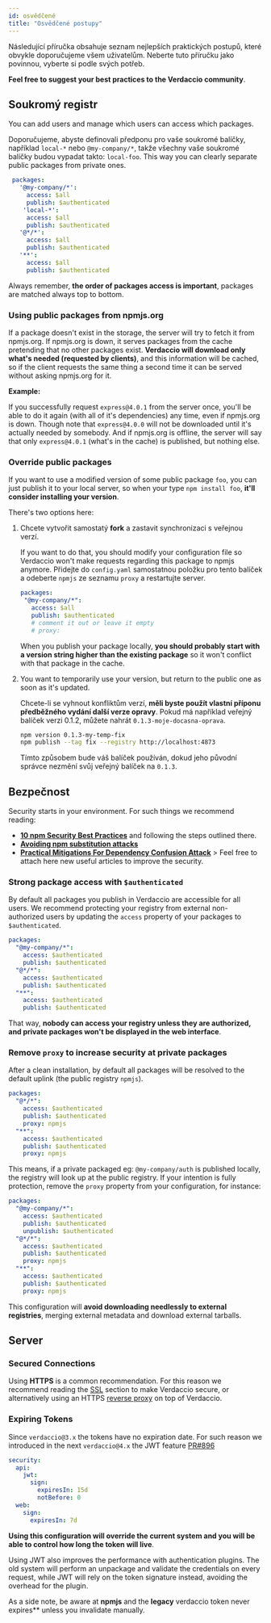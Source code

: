 ```yaml
---
id: osvědčené
title: "Osvědčené postupy"
---
```


Následující příručka obsahuje seznam nejlepších praktických postupů, které obvykle doporučujeme všem uživatelům. Neberte tuto příručku jako povinnou, vyberte si podle svých potřeb.

**Feel free to suggest your best practices to the Verdaccio community**.

## Soukromý registr

You can add users and manage which users can access which packages.

Doporučujeme, abyste definovali předponu pro vaše soukromé balíčky, například `local-*` nebo `@my-company/*`, takže všechny vaše soukromé balíčky budou vypadat takto: `local-foo`. This way you can clearly separate public packages from private ones.

```yaml
 packages:
   '@my-company/*':
     access: $all
     publish: $authenticated
    'local-*':
     access: $all
     publish: $authenticated
   '@*/*':
     access: $all
     publish: $authenticated
   '**':
     access: $all
     publish: $authenticated
```

Always remember, **the order of packages access is important**, packages are matched always top to bottom.

### Using public packages from npmjs.org

If a package doesn't exist in the storage, the server will try to fetch it from npmjs.org. If npmjs.org is down, it serves packages from the cache pretending that no other packages exist. **Verdaccio will download only what's needed (requested by clients)**, and this information will be cached, so if the client requests the same thing a second time it can be served without asking npmjs.org for it.

**Example:**

If you successfully request `express@4.0.1` from the server once, you'll be able to do it again (with all of it's dependencies) any time, even if npmjs.org is down. Though note that `express@4.0.0` will not be downloaded until it's actually needed by somebody. And if npmjs.org is offline, the server will say that only `express@4.0.1` (what's in the cache) is published, but nothing else.

### Override public packages

If you want to use a modified version of some public package `foo`, you can just publish it to your local server, so when your type `npm install foo`, **it'll consider installing your version**.

There's two options here:

1. Chcete vytvořit samostatý **fork** a zastavit synchronizaci s veřejnou verzí.
    
    If you want to do that, you should modify your configuration file so Verdaccio won't make requests regarding this package to npmjs anymore. Přidejte do `config.yaml` samostatnou položku pro tento balíček a odeberte `npmjs` ze seznamu `proxy` a restartujte server.
    
    ```yaml
    packages:
     "@my-company/*":
       access: $all
       publish: $authenticated
       # comment it out or leave it empty
       # proxy:
    ```
    
    When you publish your package locally, **you should probably start with a version string higher than the existing package** so it won't conflict with that package in the cache.

2. You want to temporarily use your version, but return to the public one as soon as it's updated.
    
    Chcete-li se vyhnout konfliktům verzí, **měli byste použít vlastní příponu předběžného vydání další verze opravy**. Pokud má například veřejný balíček verzi 0.1.2, můžete nahrát `0.1.3-moje-docasna-oprava`.
    
    ```bash
    npm version 0.1.3-my-temp-fix
    npm publish --tag fix --registry http://localhost:4873
    ```
    
    Tímto způsobem bude váš balíček používán, dokud jeho původní správce nezmění svůj veřejný balíček na `0.1.3`.

## Bezpečnost

Security starts in your environment. For such things we recommend reading:

- **[10 npm Security Best Practices](https://snyk.io/blog/ten-npm-security-best-practices/)** and following the steps outlined there.
- **[Avoiding npm substitution attacks](https://github.blog/2021-02-12-avoiding-npm-substitution-attacks/)**
- **[Practical Mitigations For Dependency Confusion Attack](https://www.kernelcrypt.com/posts/depedency-confusion-explained/)** > Feel free to attach here new useful articles to improve the security.

### Strong package access with `$authenticated`

By default all packages you publish in Verdaccio are accessible for all users. We recommend protecting your registry from external non-authorized users by updating the `access` property of your packages to `$authenticated`.

```yaml
packages:
  "@my-company/*":
    access: $authenticated
    publish: $authenticated
  "@*/*":
    access: $authenticated
    publish: $authenticated
  "**":
    access: $authenticated
    publish: $authenticated
```

That way, **nobody can access your registry unless they are authorized, and private packages won't be displayed in the web interface**.

### Remove `proxy` to increase security at private packages

After a clean installation, by default all packages will be resolved to the default uplink (the public registry `npmjs`).

```yaml
packages:
  "@*/*":
    access: $authenticated
    publish: $authenticated
    proxy: npmjs
  "**":
    access: $authenticated
    publish: $authenticated
    proxy: npmjs
```

This means, if a private packaged eg: `@my-company/auth` is published locally, the registry will look up at the public registry. If your intention is fully protection, remove the `proxy` property from your configuration, for instance:

```yaml
packages:
  "@my-company/*":
    access: $authenticated
    publish: $authenticated
    unpublish: $authenticated
  "@*/*":
    access: $authenticated
    publish: $authenticated
    proxy: npmjs
  "**":
    access: $authenticated
    publish: $authenticated
    proxy: npmjs
```

This configuration will **avoid downloading needlessly to external registries**, merging external metadata and download external tarballs.

## Server

### Secured Connections

Using **HTTPS** is a common recommendation. For this reason we recommend reading the [SSL](ssl.md) section to make Verdaccio secure, or alternatively using an HTTPS [reverse proxy](reverse-proxy.md) on top of Verdaccio.

### Expiring Tokens

Since `verdaccio@3.x` the tokens have no expiration date. For such reason we introduced in the next `verdaccio@4.x` the JWT feature [PR#896](https://github.com/verdaccio/verdaccio/pull/896)

```yaml
security:
  api:
    jwt:
      sign:
        expiresIn: 15d
        notBefore: 0
  web:
    sign:
      expiresIn: 7d
```

**Using this configuration will override the current system and you will be able to control how long the token will live**.

Using JWT also improves the performance with authentication plugins. The old system will perform an unpackage and validate the credentials on every request, while JWT will rely on the token signature instead, avoiding the overhead for the plugin.

As a side note, be aware at **npmjs** and the **legacy** verdaccio token never expires** unless you invalidate manually.